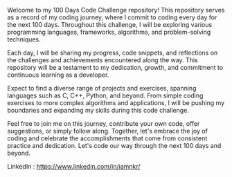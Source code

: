 Welcome to my 100 Days Code Challenge repository! This repository serves as a record of my coding journey, where I commit to coding every day for the next 100 days. Throughout this challenge, I will be exploring various programming languages, frameworks, algorithms, and problem-solving techniques.

Each day, I will be sharing my progress, code snippets, and reflections on the challenges and achievements encountered along the way. This repository will be a testament to my dedication, growth, and commitment to continuous learning as a developer.

Expect to find a diverse range of projects and exercises, spanning languages such as C, C++, Python, and beyond. From simple coding exercises to more complex algorithms and applications, I will be pushing my boundaries and expanding my skills during this code challenge.

Feel free to join me on this journey, contribute your own code, offer suggestions, or simply follow along. Together, let's embrace the joy of coding and celebrate the accomplishments that come from consistent practice and dedication. Let's code our way through the next 100 days and beyond.

LinkedIn : https://www.linkedin.com/in/iamnkr/
